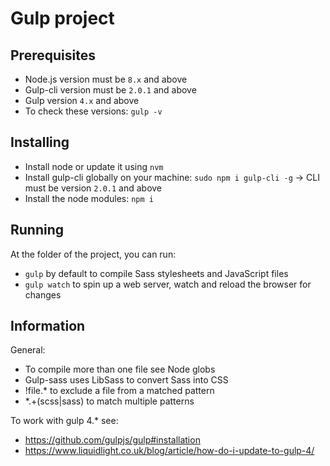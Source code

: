 # Gulp project

## Prerequisites

- Node.js version must be ```8.x``` and above
- Gulp-cli version must be ```2.0.1``` and above
- Gulp version ```4.x``` and above
- To check these versions: ```gulp -v```

## Installing

- Install node or update it using ```nvm```
- Install gulp-cli globally on your machine: ```sudo npm i gulp-cli -g``` -> CLI must be version ```2.0.1``` and above
- Install the node modules: ```npm i```

## Running

At the folder of the project, you can run:
- ```gulp``` by default to compile Sass stylesheets and JavaScript files
- ```gulp watch``` to spin up a web server, watch and reload the browser for changes

## Information

General:
- To compile more than one file see Node globs
- Gulp-sass uses LibSass to convert Sass into CSS
- !file.* to exclude a file from a matched pattern
- *.+(scss|sass) to match multiple patterns

To work with gulp 4.* see:
- https://github.com/gulpjs/gulp#installation
- https://www.liquidlight.co.uk/blog/article/how-do-i-update-to-gulp-4/
